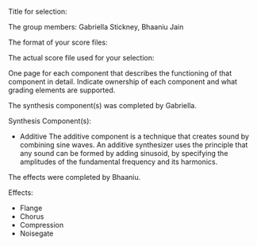 Title for selection:

The group members: Gabriella Stickney, Bhaaniu Jain

The format of your score files:

The actual score file used for your selection:

One page for each component that describes the functioning of that component in detail.  Indicate ownership of each component and what grading elements are supported.

The synthesis component(s) was completed by Gabriella.

Synthesis Component(s):
- Additive
The additive component is a technique that creates sound by combining sine waves. An additive synthesizer uses the principle that any sound can be formed by adding sinusoid, by specifying the amplitudes of the fundamental frequency and its harmonics. 

The effects were completed by Bhaaniu.

Effects:

- Flange
- Chorus
- Compression
- Noisegate
